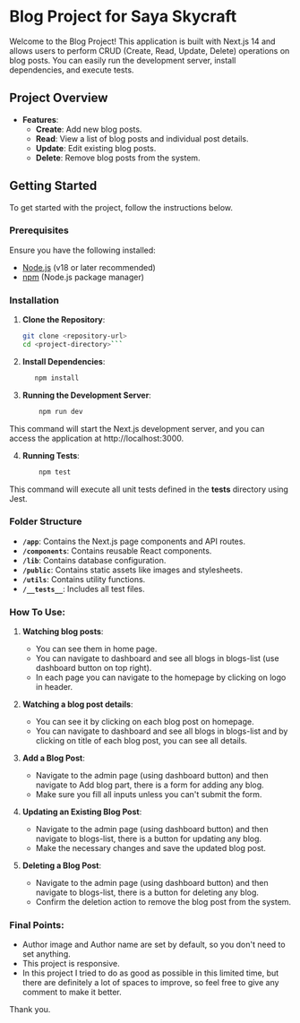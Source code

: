 # Blog Project for Saya Skycraft

Welcome to the Blog Project! This application is built with Next.js 14 and allows users to perform CRUD (Create, Read,
Update, Delete) operations on blog posts. You can easily run the development server, install dependencies, and execute
tests.

## Project Overview

- **Features**:
    - **Create**: Add new blog posts.
    - **Read**: View a list of blog posts and individual post details.
    - **Update**: Edit existing blog posts.
    - **Delete**: Remove blog posts from the system.

## Getting Started

To get started with the project, follow the instructions below.

### Prerequisites

Ensure you have the following installed:

- [Node.js](https://nodejs.org/) (v18 or later recommended)
- [npm](https://www.npmjs.com/) (Node.js package manager)

### Installation

1. **Clone the Repository**:
   ```bash
   git clone <repository-url>
   cd <project-directory>```

2. **Install Dependencies**:

    ```bash
       npm install
   ```

3. **Running the Development Server**:
    ```bash
        npm run dev
   ```

This command will start the Next.js development server, and you can access the application at http://localhost:3000.

4. **Running Tests**:
    ```bash
        npm test
   ```

This command will execute all unit tests defined in the __tests__ directory using Jest.

### Folder Structure

- **`/app`**: Contains the Next.js page components and API routes.
- **`/components`**: Contains reusable React components.
- **`/lib`**: Contains database configuration.
- **`/public`**: Contains static assets like images and stylesheets.
- **`/utils`**: Contains utility functions.
- **`/__tests__`**: Includes all test files.

### How To Use:

1. **Watching blog posts**:
    - You can see them in home page.
    - You can navigate to dashboard and see all blogs in blogs-list (use dashboard button on top right).
    - In each page you can navigate to the homepage by clicking on logo in header. 

2. **Watching a blog post details**:
    - You can see it by clicking on each blog post on homepage.
    - You can navigate to dashboard and see all blogs in blogs-list and by clicking on title of each blog post, you can
      see all details.

3. **Add a Blog Post**:
    - Navigate to the admin page (using dashboard button) and then navigate to Add blog part, there is a form for
      adding any blog.
    - Make sure you fill all inputs unless you can't submit the form.

4. **Updating an Existing Blog Post**:
    - Navigate to the admin page (using dashboard button) and then navigate to blogs-list, there is a button for
      updating any blog.
    - Make the necessary changes and save the updated blog post.

5. **Deleting a Blog Post**:
    - Navigate to the admin page (using dashboard button) and then navigate to blogs-list, there is a button for
      deleting any blog.
    - Confirm the deletion action to remove the blog post from the system.

### Final Points:

- Author image and Author name are set by default, so you don't need to set anything.
- This project is responsive.
- In this project I tried to do as good as possible in this limited time, but there are definitely a lot of spaces to
  improve, so feel free to give any comment to make it better.

Thank you.
